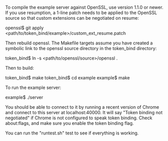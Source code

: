 To compile the example server against OpenSSL, use version 1.1.0 or newer.  If
you use resumption, a 1-line patch needs to be applied to the OpenSSL source so
that custom extensions can be negotiated on resume:

  openssl$ git apply <path/to/token_bind/example>/custom_ext_resume.patch

Then rebuild openssl.  The Makefile targets assume you have created a symbolic
link to the openssl source directory in the token_bind directory:

  token_bind$ ln -s <path/to/openssl/source>/openssl .

Then to build:

  token_bind$ make
  token_bind$ cd example
  example$ make

To run the example server:

  example$ ./server

You should be able to connect to it by running a recent version of Chrome and
connect to this server at localhost:40000.  It will say "Token binding not
negotiated" if Chrome is not configured to speak token binding.  Check
about:flags, and make sure you enable the token binding flag.

You can run the "runtest.sh" test to see if everything is working.

